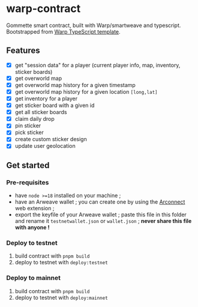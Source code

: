 # warp-contract

Gommette smart contract, built with Warp/smartweave and typescript.
Bootstrapped from [Warp TypeScript template](https://github.com/warp-contracts/templates/tree/main/contracts/typescript).

## Features

- [x] get "session data" for a player (current player info, map, inventory, sticker boards)
- [x] get overworld map
- [x] get overworld map history for a given timestamp
- [x] get overworld map history for a given location `[long,lat]`
- [x] get inventory for a player
- [x] get sticker board with a given id
- [x] get all sticker boards
- [x] claim daily drop
- [x] pin sticker
- [x] pick sticker
- [x] create custom sticker design
- [x] update user geolocation

## Get started

### Pre-requisites

- have `node >=18` installed on your machine ;
- have an Arweave wallet ; you can create one by using the [Arconnect](https://docs.arconnect.io/) web extension ;
- export the keyfile of your Arweave wallet ; paste this file in this folder and rename it `testnetwallet.json` or `wallet.json` ; **never share this file with anyone !**

### Deploy to testnet

1. build contract with `pnpm build`
2. deploy to testnet with `deploy:testnet`

### Deploy to mainnet

1. build contract with `pnpm build`
2. deploy to testnet with `deploy:mainnet`
